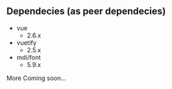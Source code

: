 ## Dependecies (as peer dependecies)
- vue
  - 2.6.x
- vuetify
  - 2.5.x
- mdi/font
  - 5.9.x
  
More Coming soon...

